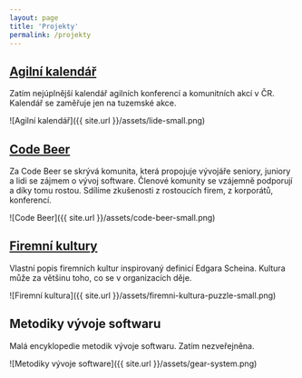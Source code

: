 ```yaml
---
layout: page
title: 'Projekty'
permalink: /projekty
---
```


## [Agilní kalendář](https://agilnikalendar.cz/)

Zatím nejúplnější kalendář agilních konferencí a komunitních akcí v ČR.
Kalendář se zaměřuje jen na tuzemské akce.

![Agilní kalendář]({{ site.url }}/assets/lide-small.png)

## [Code Beer](https://codebeer.cz)

Za Code Beer se skrývá komunita, která propojuje vývojáře seniory,
juniory a lidi se zájmem o vývoj software. Členové komunity se vzájemně
podporují a díky tomu rostou. Sdílíme zkušenosti z rostoucích firem, z korporátů, konferencí. 

![Code Beer]({{ site.url }}/assets/code-beer-small.png)

## [Firemní kultury](/firemni-kultura)

Vlastní popis firemních kultur inspirovaný definicí Edgara Scheina.
Kultura může za většinu toho, co se v organizacích děje.

![Firemní kultura]({{ site.url }}/assets/firemni-kultura-puzzle-small.png)

## Metodiky vývoje softwaru

Malá encyklopedie metodik vývoje softwaru. Zatím nezveřejněna.

![Metodiky vývoje software]({{ site.url }}/assets/gear-system.png)
